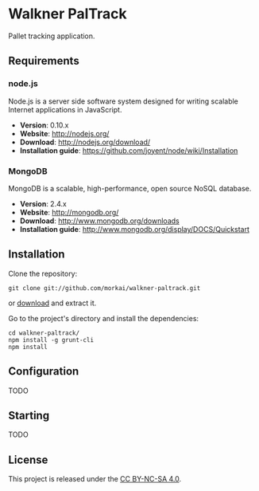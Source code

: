 # Walkner PalTrack

Pallet tracking application.

## Requirements

### node.js

Node.js is a server side software system designed for writing scalable
Internet applications in JavaScript.

  * __Version__: 0.10.x
  * __Website__: http://nodejs.org/
  * __Download__: http://nodejs.org/download/
  * __Installation guide__: https://github.com/joyent/node/wiki/Installation

### MongoDB

MongoDB is a scalable, high-performance, open source NoSQL database.

  * __Version__: 2.4.x
  * __Website__: http://mongodb.org/
  * __Download__: http://www.mongodb.org/downloads
  * __Installation guide__: http://www.mongodb.org/display/DOCS/Quickstart

## Installation

Clone the repository:

```
git clone git://github.com/morkai/walkner-paltrack.git
```

or [download](https://github.com/morkai/walkner-paltrack/zipball/master)
and extract it.

Go to the project's directory and install the dependencies:

```
cd walkner-paltrack/
npm install -g grunt-cli
npm install
```

## Configuration

TODO

## Starting

TODO

## License

This project is released under the
[CC BY-NC-SA 4.0](https://raw.github.com/morkai/walkner-paltrack/master/license.md).
